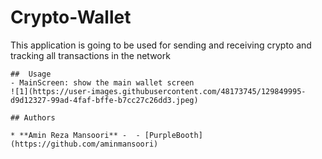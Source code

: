 # Crypto-Wallet
This application is going to be used for sending and receiving crypto and tracking all transactions in the network

```
##  Usage 
- MainScreen: show the main wallet screen
![1](https://user-images.githubusercontent.com/48173745/129849995-d9d12327-99ad-4faf-bffe-b7cc27c26dd3.jpeg)

## Authors

* **Amin Reza Mansoori** -  - [PurpleBooth](https://github.com/aminmansoori)
